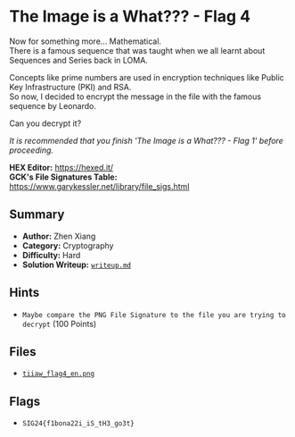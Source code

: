 # The Image is a What??? - Flag 4

Now for something more... Mathematical. \
There is a famous sequence that was taught when we all learnt about Sequences and Series back in LOMA.

Concepts like prime numbers are used in encryption techniques like Public Key Infrastructure (PKI) and RSA. \
So now, I decided to encrypt the message in the file with the famous sequence by Leonardo.

Can you decrypt it?

*It is recommended that you finish 'The Image is a What??? - Flag 1' before proceeding.*

**HEX Editor:** https://hexed.it/ \
**GCK's File Signatures Table:** https://www.garykessler.net/library/file_sigs.html

## Summary
- **Author:** Zhen Xiang
- **Category:** Cryptography
- **Difficulty:** Hard
- **Solution Writeup:** [`writeup.md`](./soln/writeup.md)

## Hints
- `Maybe compare the PNG File Signature to the file you are trying to decrypt` (100 Points)

## Files
- [`tiiaw_flag4_en.png`](./dist/tiiaw_flag4_en.png)

## Flags
- `SIG24{f1bona22i_iS_tH3_go3t}`
